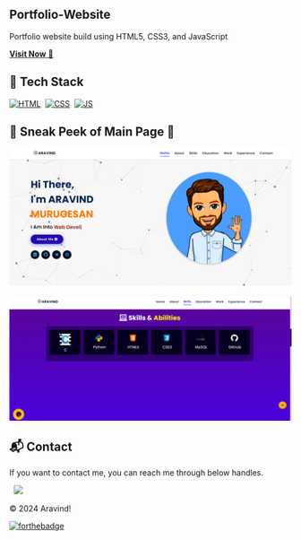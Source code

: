 ## Portfolio-Website
Portfolio website build using HTML5, CSS3,  and JavaScript 

<a href="https://aravindm-portfolio.netlify.app/" target="_blank">**Visit Now** 🚀</a>


## 📌 Tech Stack
[![HTML](https://img.shields.io/badge/html5%20-%23E34F26.svg?&style=for-the-badge&logo=html5&logoColor=white)](https://github.com/aravind792002/Portfolio-Website/search?l=html)&nbsp;
[![CSS](https://img.shields.io/badge/css3%20-%231572B6.svg?&style=for-the-badge&logo=css3&logoColor=white)](https://github.com/aravind792002/Portfolio-Website/search?l=css)&nbsp;
[![JS](https://img.shields.io/badge/javascript%20-%23323330.svg?&style=for-the-badge&logo=javascript&logoColor=%23F7DF1E)](https://github.com/aravind792002/Portfolio-Website/search?l=javascript)


## 📌 Sneak Peek of Main Page 🙈 
<img src="./assets/images/projects/Portfolio1.png" ></img></a>&nbsp;
<img src="./assets/images/projects/Portfolio.png"></img></a>



<h2>📬 Contact</h2>


If you want to contact me, you can reach me through below handles.

&nbsp;&nbsp;<a href="https://www.linkedin.com/in/aravind-m-01487626a/"><img src="https://www.felberpr.com/wp-content/uploads/linkedin-logo.png" width="30"></img></a>

© 2024 Aravind!


[![forthebadge](https://forthebadge.com/images/badges/built-with-love.svg)](https://forthebadge.com)
